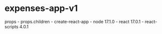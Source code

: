 # expenses-app-v1
props - props.children - create-react-app - node 17.1.0 - react 17.0.1 - react-scripts 4.0.1
